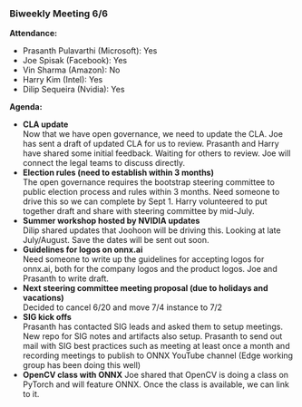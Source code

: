 ### Biweekly Meeting 6/6
 
**Attendance:**
* Prasanth Pulavarthi (Microsoft): Yes
* Joe Spisak (Facebook): Yes
* Vin Sharma (Amazon): No
* Harry Kim (Intel): Yes
* Dilip Sequeira (Nvidia): Yes
 
**Agenda:**
* **CLA update**  
Now that we have open governance, we need to update the CLA. Joe has sent a draft of updated CLA for us to review. Prasanth and Harry have shared some initial feedback. Waiting for others to review. Joe will connect the legal teams to discuss directly.
* **Election rules (need to establish within 3 months)**  
The open governance requires the bootstrap steering committee to public election process and rules within 3 months. Need someone to drive this so we can complete by Sept 1. Harry volunteered to put together draft and share with steering committee by mid-July.
* **Summer workshop hosted by NVIDIA updates**  
Dilip shared updates that Joohoon will be driving this. Looking at late July/August. Save the dates will be sent out soon.
* **Guidelines for logos on onnx.ai**  
Need someone to write up the guidelines for accepting logos for onnx.ai, both for the company logos and the product logos. Joe and Prasanth to write draft.
* **Next steering committee meeting proposal (due to holidays and vacations)**  
Decided to cancel 6/20 and move 7/4 instance to 7/2
* **SIG kick offs**  
Prasanth has contacted SIG leads and asked them to setup meetings. New repo for SIG notes and artifacts also setup. Prasanth to send out mail with SIG best practices such as meeting at least once a month and recording meetings to publish to ONNX YouTube channel (Edge working group has been doing this well)
* **OpenCV class with ONNX**
Joe shared that OpenCV is doing a class on PyTorch and will feature ONNX. Once the class is available, we can link to it.
